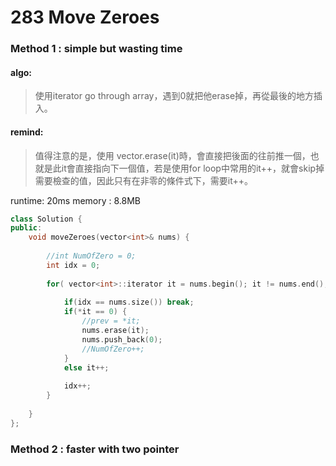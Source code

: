 # 283 Move Zeroes


### Method 1 : simple but wasting time

#### algo: 
> 使用iterator go through array，遇到0就把他erase掉，再從最後的地方插入。

#### remind: 
> 值得注意的是，使用 vector.erase(it)時，會直接把後面的往前推一個，也就是此it會直接指向下一個值，若是使用for loop中常用的it++，就會skip掉需要檢查的值，因此只有在非零的條件式下，需要it++。

runtime: 20ms 
memory : 8.8MB

``` c++
class Solution {
public:
    void moveZeroes(vector<int>& nums) {
        
        //int NumOfZero = 0;
        int idx = 0;
        
        for( vector<int>::iterator it = nums.begin(); it != nums.end(); ){ 
            
            if(idx == nums.size()) break;
            if(*it == 0) {
                //prev = *it;
                nums.erase(it);
                nums.push_back(0);
                //NumOfZero++;
            }
            else it++;
            
            idx++;
        }
        
    }
};

```

### Method 2 : faster with two pointer 


